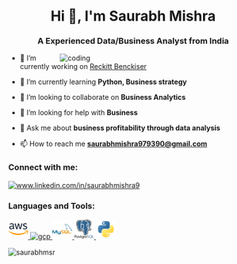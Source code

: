 <h1 align="center">Hi 👋, I'm Saurabh Mishra</h1>
<h3 align="center">A Experienced Data/Business Analyst from India</h3>
<img align="right" alt="coding" width="400" src="https://www.google.com/imgres?q=business%20analytics%20animated%20data%20analyst%20gif&imgurl=https%3A%2F%2Fimarticus.org%2Fblog%2Fwp-content%2Fuploads%2F2019%2F05%2Fdaonline.gif&imgrefurl=https%3A%2F%2Fimarticus.org%2Fblog%2Fcan-you-become-a-data-analyst-by-online-tutorials-big-data-analytics-blog%2F&docid=Ex96mdHXIOmZuM&tbnid=BplRxAhaOUFnRM&vet=12ahUKEwiyvaXXpoGKAxVV7TgGHX9RJKYQM3oECGcQAA..i&w=801&h=372&hcb=2&ved=2ahUKEwiyvaXXpoGKAxVV7TgGHX9RJKYQM3oECGcQAA">

- 🔭 I’m currently working on [Reckitt Benckiser](https://www.reckitt.com/)

- 🌱 I’m currently learning **Python, Business strategy**

- 👯 I’m looking to collaborate on **Business Analytics**

- 🤝 I’m looking for help with **Business**

- 💬 Ask me about **business profitability through data analysis**

- 📫 How to reach me **saurabhmishra979390@gmail.com**

<h3 align="left">Connect with me:</h3>
<p align="left">
<a href="https://linkedin.com/in/www.linkedin.com/in/saurabhmishra9" target="blank"><img align="center" src="https://raw.githubusercontent.com/rahuldkjain/github-profile-readme-generator/master/src/images/icons/Social/linked-in-alt.svg" alt="www.linkedin.com/in/saurabhmishra9" height="30" width="40" /></a>
</p>

<h3 align="left">Languages and Tools:</h3>
<p align="left"> <a href="https://aws.amazon.com" target="_blank" rel="noreferrer"> <img src="https://raw.githubusercontent.com/devicons/devicon/master/icons/amazonwebservices/amazonwebservices-original-wordmark.svg" alt="aws" width="40" height="40"/> </a> <a href="https://cloud.google.com" target="_blank" rel="noreferrer"> <img src="https://www.vectorlogo.zone/logos/google_cloud/google_cloud-icon.svg" alt="gcp" width="40" height="40"/> </a> <a href="https://www.mysql.com/" target="_blank" rel="noreferrer"> <img src="https://raw.githubusercontent.com/devicons/devicon/master/icons/mysql/mysql-original-wordmark.svg" alt="mysql" width="40" height="40"/> </a> <a href="https://www.postgresql.org" target="_blank" rel="noreferrer"> <img src="https://raw.githubusercontent.com/devicons/devicon/master/icons/postgresql/postgresql-original-wordmark.svg" alt="postgresql" width="40" height="40"/> </a> <a href="https://www.python.org" target="_blank" rel="noreferrer"> <img src="https://raw.githubusercontent.com/devicons/devicon/master/icons/python/python-original.svg" alt="python" width="40" height="40"/> </a> </p>

<p><img align="center" src="https://github-readme-stats.vercel.app/api/top-langs?username=saurabhmsr&show_icons=true&locale=en&layout=compact" alt="saurabhmsr" /></p>

<!--
**SaurabhMsr/SaurabhMsr** is a ✨ _special_ ✨ repository because its `README.md` (this file) appears on your GitHub profile.

Here are some ideas to get you started:

- 🔭 I’m currently working on ...
- 🌱 I’m currently learning ...
- 👯 I’m looking to collaborate on ...
- 🤔 I’m looking for help with ...
- 💬 Ask me about ...
- 📫 How to reach me: ...
- 😄 Pronouns: ...
- ⚡ Fun fact: ...
-->
